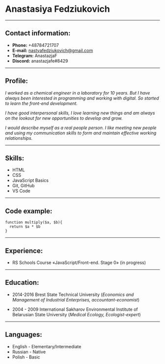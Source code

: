 # **Anastasiya Fedziukovich**
---
## **Contact information:**
* **Phone:** +48784721707
* **E-mail:** nastyafedziukovich@gmail.com
* **Telegram:** AnastazjaF
* **Discord:** anastazjafe#8429
---
## **Profile:**
 
*I worked as a chemical engineer in a laboratory for 10 years. But I have always been interested in programming and working with digital. So started to learn the front-end development.*
 
*I have good interpersonal skills, I love learning new things and am always on the lookout for new opportunities to develop and grow.*
 
*I would describe myself as a real people person. I like meeting new people and using my communication skills to form and maintain effective working relationships.*
 
---
 
## **Skills:**
* HTML
* CSS
* JavaScript Basics
* Git, GitHub
* VS Code
 
---
 
## **Code example:**
 
```
function multiply($a, $b){
  return $a * $b
}
```
---
 
## **Experience:**
* RS Schools Course «JavaScript/Front-end. Stage 0» (in progress)
 
---
 
## **Education:**
 
* 2014-2016 Brest State Technical University (*Economics and Management of Industrial Enterprises, accountant-economist*)
 
* 2004 - 2009 International Sakharov Environmental Institute of Belarusian State University (*Medical Ecology, Ecologist-expert*)
 
---
 
## **Languages:**
 
* English - Elementary/Intermediate
* Russian - Native
* Polish - Basic